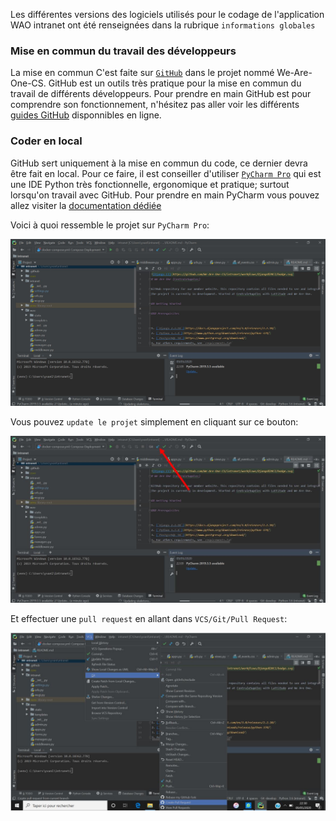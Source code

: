 Les différentes versions des logiciels utilisés pour le codage de l'application WAO intranet ont été renseignées dans la rubrique `informations globales`

### Mise en commun du travail des développeurs

La mise en commun C'est faite sur [`GitHub`](https://github.com/) dans le projet nommé We-Are-One-CS.
GitHub est un outils très pratique pour la mise en commun du travail de différents développeurs.
Pour prendre en main GitHub est pour comprendre son fonctionnement, n'hésitez pas aller voir les différents [guides GitHub](https://guides.github.com/) disponnibles en ligne.

### Coder en local

GitHub sert uniquement à la mise en commun du code, ce dernier devra être fait en local. 
Pour ce faire, il est conseiller d'utiliser [`PyCharm Pro`](https://www.jetbrains.com/fr-fr/pycharm/download/#section=windows) qui est une IDE Python très fonctionnelle, ergonomique et pratique; surtout lorsqu'on travail avec GitHub.
Pour prendre en main PyCharm vous pouvez allez visiter la [documentation dédiée](https://www.jetbrains.com/fr-fr/pycharm/documentation/)

Voici à quoi ressemble le projet sur ``PyCharm Pro``:

![PyCharm Pro - intranet](../img/development/intranet.jpg)

Vous pouvez ``update le projet`` simplement en cliquant sur ce bouton:

![update projet](../img/development/update.jpg)

Et effectuer une ``pull request`` en allant dans ``VCS/Git/Pull Request``:

![pull request](../img/development/pr.jpg)

